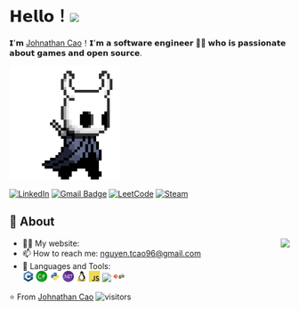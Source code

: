 # 𝗛𝗲𝗹𝗹𝗼！<img src="https://user-images.githubusercontent.com/5679180/79618120-0daffb80-80be-11ea-819e-d2b0fa904d07.gif" width="27px"> 

𝗜'𝗺 [Johnathan Cao](https://github.com/DevilKo0l)！𝗜'𝗺 𝗮 𝘀𝗼𝗳𝘁𝘄𝗮𝗿𝗲 𝗲𝗻𝗴𝗶𝗻𝗲𝗲𝗿 👨‍💻 𝘄𝗵𝗼 𝗶𝘀 𝗽𝗮𝘀𝘀𝗶𝗼𝗻𝗮𝘁𝗲 𝗮𝗯𝗼𝘂𝘁 𝗴𝗮𝗺𝗲𝘀 𝗮𝗻𝗱 𝗼𝗽𝗲𝗻 𝘀𝗼𝘂𝗿𝗰𝗲.

<img src="https://raw.githubusercontent.com/TanZng/TanZng/master/assets/hollor_knight3.gif" width="200"/>

[![LinkedIn](https://img.shields.io/badge/LinkedIn-0077B5?style=for-the-badge&logo=linkedin&logoColor=white&link=https://www.linkedin.com/in/trung-nguyen-cao-303153172/)](https://www.linkedin.com/in/trung-nguyen-cao-303153172/)
[![Gmail Badge](https://img.shields.io/badge/Gmail-D14836?style=for-the-badge&logo=gmail&logoColor=white)](mailto:nguyen.tcao96@gmail.com)
[![LeetCode](https://img.shields.io/badge/LeetCode-%23FFFFFF?style=for-the-badge&logo=LeetCode&logoColor=#d16c06&link=https://leetcode.com/DevilWalker1337/)](https://leetcode.com/DevilWalker1337/)
[![Steam](https://img.shields.io/badge/steam-%23000000.svg?style=for-the-badge&logo=steam&logoColor=white&link=https://steamcommunity.com/id/DevilWalker1337/)](https://steamcommunity.com/id/DevilWalker1337/)

## 🧐 About

<img align="right" src="https://github-readme-stats.vercel.app/api?username=DevilKo0l&hide=stars,issues&count_private=true&show_icons=true"/>

- 👨‍💻 My website: 
- 📫 How to reach me: nguyen.tcao96@gmail.com
- 🌱 Languages and Tools:
    <div>
        <code><img height="20" src="https://raw.githubusercontent.com/github/explore/80688e429a7d4ef2fca1e82350fe8e3517d3494d/topics/cpp/cpp.png"></code>
        <code><img height="20" src="https://raw.githubusercontent.com/github/explore/80688e429a7d4ef2fca1e82350fe8e3517d3494d/topics/csharp/csharp.png"></code>
        <code><img height="20" src="https://raw.githubusercontent.com/github/explore/80688e429a7d4ef2fca1e82350fe8e3517d3494d/topics/python/python.png"></code> 
        <code><img height="20" src="https://raw.githubusercontent.com/github/explore/80688e429a7d4ef2fca1e82350fe8e3517d3494d/topics/dotnet/dotnet.png"></code>
        <code><img height="20" src="https://raw.githubusercontent.com/github/explore/80688e429a7d4ef2fca1e82350fe8e3517d3494d/topics/linux/linux.png"></code>
        <code><img height="20" src="https://raw.githubusercontent.com/github/explore/80688e429a7d4ef2fca1e82350fe8e3517d3494d/topics/javascript/javascript.png"></code>
        <code><img height="20" src="https://cdn.svgporn.com/logos/visual-studio-code.svg"></code>
        <code><img height="20" src="https://raw.githubusercontent.com/github/explore/80688e429a7d4ef2fca1e82350fe8e3517d3494d/topics/git/git.png"></code>
    </div>


⭐️ From [Johnathan Cao](https://github.com/Devilko0l) 
![visitors](https://visitor-badge.laobi.icu/badge?page_id=Devilko0l)
